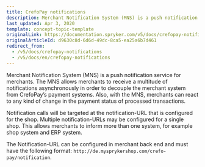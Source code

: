 ```yaml
---
title: CrefoPay notifications
description: Merchant Notification System (MNS) is a push notification service for merchants that CrefoPay module uses.
last_updated: Apr 3, 2020
template: concept-topic-template
originalLink: https://documentation.spryker.com/v5/docs/crefopay-notifications
originalArticleId: d9630c8d-6d6d-49dc-8ca5-ea25a6b7d461
redirect_from:
  - /v5/docs/crefopay-notifications
  - /v5/docs/en/crefopay-notifications
---
```


Merchant Notification System (MNS) is a push notification service for merchants. The MNS allows merchants to receive a multitude of notifications asynchronously in order to decouple the merchant system from CrefoPay’s payment systems. Also, with the MNS, merchants can react to any kind of change in the payment status of processed transactions.

Notification calls will be targeted at the notification-URL that is configured for the shop. Multiple notification-URLs may be configured for a single shop. This allows merchants to inform more than one system, for example shop system and ERP system.

The Notification-URL can be configured in merchant back end and must have the following format: `http://de.mysprykershop.com/crefo-pay/notification`.
